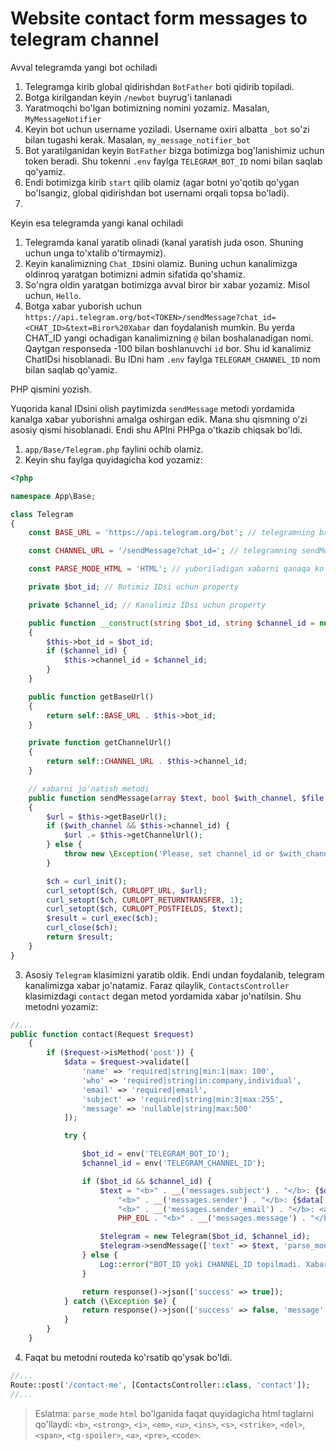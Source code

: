 # Website contact form messages to telegram channel

Avval telegramda yangi bot ochiladi

1. Telegramga kirib global qidirishdan `BotFather` boti qidirib topiladi.
2. Botga kirilgandan keyin `/newbot` buyrug'i tanlanadi
3. Yaratmoqchi bo'lgan botimizning nomini yozamiz. Masalan, `MyMessageNotifier`
4. Keyin bot uchun username yoziladi. Username oxiri albatta `_bot` so'zi bilan tugashi kerak. Masalan, `my_message_notifier_bot`
5. Bot yaratilganidan keyin `BotFather` bizga botimizga bog'lanishimiz uchun token beradi. Shu tokenni `.env` faylga `TELEGRAM_BOT_ID` nomi bilan saqlab qo'yamiz.
6. Endi botimizga kirib `start` qilib olamiz (agar botni yo'qotib qo'ygan bo'lsangiz, global qidirishdan bot usernami orqali topsa bo'ladi).
7. 

Keyin esa telegramda yangi kanal ochiladi

1. Telegramda kanal yaratib olinadi (kanal yaratish juda oson. Shuning uchun unga to'xtalib o'tirmaymiz).
2. Keyin kanalimizning `Chat_ID`sini olamiz. Buning uchun kanalimizga oldinroq yaratgan botimizni admin sifatida qo'shamiz.
3. So'ngra oldin yaratgan botimizga avval biror bir xabar yozamiz. Misol uchun, `Hello`.
4. Botga xabar yuborish uchun `https://api.telegram.org/bot<TOKEN>/sendMessage?chat_id=<CHAT_ID>&text=Biror%20Xabar` dan foydalanish mumkin. Bu yerda CHAT_ID yangi ochadigan kanalimizning `@` bilan boshalanadigan nomi. Qaytgan responseda -100 bilan boshlanuvchi `id` bor. Shu id kanalimiz ChatIDsi hisoblanadi. Bu IDni ham `.env` faylga `TELEGRAM_CHANNEL_ID` nom bilan saqlab qo'yamiz.

PHP qismini yozish.

Yuqorida kanal IDsini olish paytimizda `sendMessage` metodi yordamida kanalga xabar yuborishni amalga oshirgan edik. Mana shu qismning o'zi asosiy qismi hisoblanadi. Endi shu APIni PHPga o'tkazib chiqsak bo'ldi.

1. `app/Base/Telegram.php` faylini ochib olamiz.
2. Keyin shu faylga quyidagicha kod yozamiz:

```php
<?php

namespace App\Base;

class Telegram
{
    const BASE_URL = 'https://api.telegram.org/bot'; // telegramning base URLi

    const CHANNEL_URL = '/sendMessage?chat_id='; // telegramning sendMessage metodi va kanal id si uchun URL davomi

    const PARSE_MODE_HTML = 'HTML'; // yuboriladigan xabarni qanaqa ko'rinishda parse qilish. Xabarimiz HTML taglar bilan ketadi.

    private $bot_id; // Botimiz IDsi uchun property

    private $channel_id; // Kanalimiz IDsi uchun property

    public function __construct(string $bot_id, string $channel_id = null)
    {
        $this->bot_id = $bot_id;
        if ($channel_id) {
            $this->channel_id = $channel_id;
        }
    }

    public function getBaseUrl()
    {
        return self::BASE_URL . $this->bot_id;
    }

    private function getChannelUrl()
    {
        return self::CHANNEL_URL . $this->channel_id;
    }

    // xabarni jo'natish metodi
    public function sendMessage(array $text, bool $with_channel, $file = null)
    {
        $url = $this->getBaseUrl();
        if ($with_channel && $this->channel_id) {
            $url .= $this->getChannelUrl();
        } else {
            throw new \Exception('Please, set channel_id or $with_channel flag true');
        }

        $ch = curl_init();
        curl_setopt($ch, CURLOPT_URL, $url);
        curl_setopt($ch, CURLOPT_RETURNTRANSFER, 1);
        curl_setopt($ch, CURLOPT_POSTFIELDS, $text);
        $result = curl_exec($ch);
        curl_close($ch);
        return $result;
    }
}

```

3. Asosiy `Telegram` klasimizni yaratib oldik. Endi undan foydalanib, telegram kanalimizga xabar jo'natamiz. Faraz qilaylik, `ContactsController` klasimizdagi `contact` degan metod yordamida xabar jo'natilsin. Shu metodni yozamiz:

```php
//...   
public function contact(Request $request)
    {
        if ($request->isMethod('post')) {
            $data = $request->validate([
                'name' => 'required|string|min:1|max: 100',
                'who' => 'required|string|in:company,individual',
                'email' => 'required|email',
                'subject' => 'required|string|min:3|max:255',
                'message' => 'nullable|string|max:500'
            ]);

            try {

                $bot_id = env('TELEGRAM_BOT_ID');
                $channel_id = env('TELEGRAM_CHANNEL_ID');

                if ($bot_id && $channel_id) {
                    $text = "<b>" . __('messages.subject') . "</b>: {$data['subject']}" . PHP_EOL .
                        "<b>" . __('messages.sender') . "</b>: {$data['name']}" . PHP_EOL .
                        "<b>" . __('messages.sender_email') . "</b>: <a href=\"mailto:{$data['email']}\">{$data['email']}</a>" .
                        PHP_EOL . "<b>" . __('messages.message') . "</b>: {$data['message']}";

                    $telegram = new Telegram($bot_id, $channel_id);
                    $telegram->sendMessage(['text' => $text, 'parse_mode' => Telegram::PARSE_MODE_HTML], true);
                } else {
                    Log::error("BOT_ID yoki CHANNEL_ID topilmadi. Xabar yuboruvchi: {$data['email']}; Xabar: {$data['subject']}; {$data['message']}");
                }

                return response()->json(['success' => true]);
            } catch (\Exception $e) {
                return response()->json(['success' => false, 'message' => $e->getMessage()]);
            }
        }
    }
```

4. Faqat bu metodni routeda ko'rsatib qo'ysak bo'ldi.

```php
//...
Route::post('/contact-me', [ContactsController::class, 'contact']);
//...
```

> Eslatma: `parse_mode` `html` bo'lganida faqat quyidagicha html taglarni qo'llaydi: `<b>`, `<strong>`, `<i>`, `<em>`, `<u>`, `<ins>`, `<s>`, `<strike>`, `<del>`, `<span>`, `<tg-spoiler>`, `<a>`, `<pre>`, `<code>`.
